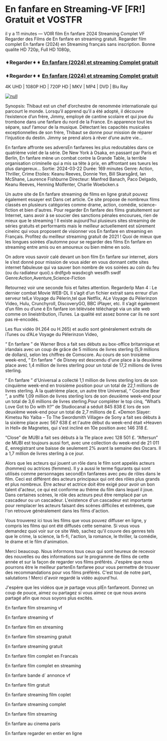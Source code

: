 # En fanfare en Streaming-VF [FR!] Gratuit et VOSTFR

il y a 11 minutes — VOIR film En fanfare 2024 Streaming Complet VF Regarder des Films de En fanfare en streaming gratuit. Regarder film complet En fanfare (2024) en Streaming français sans inscription. Bonne qualite HD 720p, Full HD 1080p,

### ➧Regarder➧➧ [En fanfare (2024) et streaming Complet gratuit](https://t.co/arobzVX0ar)

### ➧Regarder➧➧ [En fanfare (2024) et streaming Complet gratuit](https://t.co/arobzVX0ar)

4K UHD | 1080P HD | 720P HD | MKV | MP4 | DVD | Blu Ray

[![null](https://static.wixstatic.com/media/855a25_043b5abeb4ae4d35ac003198e7fe56ed~mv2.gif)](https://t.co/arobzVX0ar)

Synopsis: Thibaut est un chef d’orchestre de renommée internationale qui parcourt le monde. Lorsqu’il apprend qu’il a été adopté, il découvre l’existence d’un frère, Jimmy, employé de cantine scolaire et qui joue du trombone dans une fanfare du nord de la France. En apparence tout les sépare, sauf l’amour de la musique. Détectant les capacités musicales exceptionnelles de son frère, Thibaut se donne pour mission de réparer l’injustice du destin. Jimmy se prend alors à rêver d’une autre vie…

En fanfare affronte ses adversEn fanfarees les plus redoutables dans ce quatrième volet de la série. De New York à Osaka, en passant par Paris et Berlin, En fanfare mène un combat contre la Grande Table, la terrible organisation criminelle qui a mis sa tête à prix, en affrontant ses tueurs les plus dangereux... Sortie: 2024-03-22 Durée: 169 minutes Genre: Action, Thriller, Crime Etoiles: Keanu Reeves, Donnie Yen, Bill Skarsgård, Ian McShane, Laurence Fishburne Directeur: Manfred Banach, Paco Delgado, Keanu Reeves, Henning Molfenter, Charlie Woebcken.s

Un autre site de En fanfare streaming de films en ligne gratuit pouvez également essayer est Dans cet article. Ce site propose de nombreux films classés en plusieurs catégories comme drame, action, comédie, science-fiction et bien d'autres. Pour regarder En fanfare des films gratuitement sur Internet, sans avoir à se soucier des sanctions pénales encourues, rien de mieux que le streaming ! Il existe aujourd’hui plusieurs sites streaming de séries gratuits et performants mais le meilleur actuellement est sûrement cineinc qui vous proposent de visionner vos En fanfare en streaming en Français. Profitez du meilleur streaming gratuit de 2021 ! Quoi de mieux que les longues soirées d’automne pour se regarder des films En fanfare en streaming entre amis ou en amoureux ou bien même en solo.

On adore vous savoir calé devant un bon film En fanfare sur internet, alors le s’est donné pour mission de vous aider en vous donnant cette sites internet fabuleuse qui va sauver bon nombre de vos soirées au coin du feu (ou du radiateur quoi).s drdfgvb wasdxcgh wesdfh swdf Genre:Action,Aventure,Science-Fiction

Retournez voir une seconde fois et faites attention. RegarderIp Man 4 : Le dernier combat Movie WEB-DL Il s’agit d’un fichier extrait sans erreur d’un serveur telLe Voyage du Pèlerin,tel que Netflix, ALe Voyage du Pèlerinzon Video, Hulu, Crunchyroll, DiscoveryGO, BBC iPlayer, etc. Il s’agit également d’un film ou d’une é En fanfare ion télévisée téléchargé via un site web comme on lineistribution, iTunes. La qualité est assez bonne car ils ne sont pas ré-encodés.

Les flux vidéo (H.264 ou H.265) et audio sont généralement extraits de iTunes ou d’ALe Voyage du Pèlerinzon Video,

“ En fanfare ” de Warner Bros a fait ses débuts au box-office britannique et irlandais avec un coup de grâce de 5 millions de livres sterling (5,9 millions de dollars), selon les chiffres de Comscore.
Au cours de son troisième week-end, “ En fanfare ” de Disney est descendu d'une place à la deuxième place avec 1,4 million de livres sterling pour un total de 17,2 millions de livres sterling.

“ En fanfare ” d'Universal a collecté 1,1 million de livres sterling lors de son cinquième week-end en troisième position pour un total de 22,1 millions de livres sterling. À la quatrième place, un autre titre Universal, “ Cocaine Bear ”, a sniffé 1,09 million de livres sterling lors de son deuxième week-end pour un total de 3,6 millions de livres sterling.Pour compléter le top cinq, “What’s Love Got to Do with It?” de Studiocanal a séduit 845 838 £ lors de son deuxième week-end pour un total de 2,7 millions de £.
«Demon Slayer: Kimetsu No Yaiba – To The Swordsmith Village» de Sony a fait ses débuts à la sixième place avec 567 638 £ et l'autre début du week-end était «Heaven in Hell» de Magnetes, qui s'est incliné en 10e position avec 146 318 £.

“Close” de MUBI a fait ses débuts à la 11e place avec 128 501 £. “Aftersun” de MUBI est toujours aussi fort, avec une collection du week-end de 21 011 £, enregistrant une baisse de seulement 2% avant la semaine des Oscars. Il a 1,7 million de livres sterling à ce jour.

Alors que les acteurs qui jouent un rôle dans le film sont appelés acteurs (hommes) ou actrices (femmes). Il y a aussi le terme figurants qui sont utilisés comme personnages secondEn fanfarees avec peu de rôles dans le film. Ceci est différent des acteurs principaux qui ont des rôles plus grands et plus nombreux. Être acteur et actrice doit être exigé pour avoir un bon talent d'acteur, ce qui est conforme au thème du film dans lequel il joue. Dans certaines scènes, le rôle des acteurs peut être remplacé par un cascadeur ou un cascadeur. L'existence d'un cascadeur est importante pour remplacer les acteurs faisant des scènes difficiles et extrêmes, que l'on retrouve généralement dans les films d'action.

Vous trouverez ici tous les films que vous pouvez diffuser en ligne, y compris les films qui ont été diffusés cette semaine. Si vous vous demandez quoi voir sur ce site Web, sachez qu'il couvre des genres tels que le crime, la science, la fi-fi, l'action, la romance, le thriller, la comédie, le drame et le film d'animation.

Merci beaucoup. Nous informons tous ceux qui sont heureux de recevoir des nouvelles ou des informations sur le programme de films de cette année et sur la façon de regarder vos films préférés. J'espère que nous pourrons être le meilleur partenEn fanfaree pour vous permettre de trouver des recommandations pour vos films préférés. C'est tout de notre part, salutations !
Merci d'avoir regardé la vidéo aujourd'hui.

J'espère que les vidéos que je partage vous plEn fanfareont. Donnez un coup de pouce, aimez ou partagez si vous aimez ce que nous avons partagé afin que nous soyons plus excités.

En fanfare film streaming vf

En fanfare streaming vf

En fanfare film en streaming

En fanfare film streaming gratuit

En fanfare streaming gratuit

En fanfare film complet en Francais

En fanfare film complet en streaming

En fanfare bande d` annonce vf

En fanfare film gratuit

En fanfare streaming film coplet

En fanfare streaming complet

En fanfare film streaming

En fanfare au cinema paris

En fanfare regarder en entier en ligne
